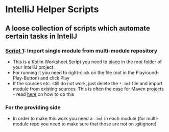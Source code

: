 # IntelliJ Helper Scripts


## A loose collection of scripts which automate certain tasks in IntellJ

### [Script 1](scripts/ImportModule.ws.kts): Import single module from multi-module repository

- This is a Kotlin Worksheet Script you need to place in the root folder of your IntelliJ project.
- For running it you need to right-click on the file (not in the Playround-Play-Button) and click Play
- If the sources etc. still do not work, just delete the `*.iml` file and import module from existing sources. This is often the case for Maven projects - read [here](https://stackoverflow.com/a/36542677) on how to do this




### For the providing side
- In order to make this work you need a `.iml` in each module (for multi-module repo you need to make sure that those are not on .gitignore)
